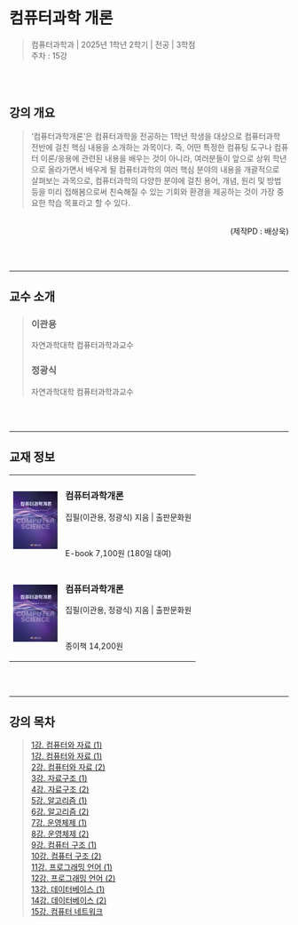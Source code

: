 # 컴퓨터과학 개론
> 컴퓨터과학과 | 2025년  1학년 2학기 | 전공 | 3학점  
> 주차 : 15강  

<br><br>

## 강의 개요
> ‘컴퓨터과학개론’은 컴퓨터과학을 전공하는 1학년 학생을 대상으로 컴퓨터과학 전반에 걸친 핵심 내용을 소개하는 과목이다. 즉, 어떤 특정한 컴퓨팅 도구나 컴퓨터 이론/응용에 관련된 내용을 배우는 것이 아니라, 여러분들이 앞으로 상위 학년으로 올라가면서 배우게 될 컴퓨터과학의 여러 핵심 분야의 내용을 개괄적으로 살펴보는 과목으로, 컴퓨터과학의 다양한 분야에 걸친 용어, 개념, 원리 및 방법 등을 미리 접해봄으로써 친숙해질 수 있는 기회와 환경을 제공하는 것이 가장 중요한 학습 목표라고 할 수 있다.  

<br>
<div style="text-align:right;">(제작PD : 배상욱)</div>

<br><br>

---

## 교수 소개
> ### 이관용  
> 자연과학대학 컴퓨터과학과교수<br>
> ### 정광식  
> 자연과학대학 컴퓨터과학과교수  

<br><br>

---

## 교재 정보
<table><tr><td><img src="./IMGs/book_cover.png" alt="컴퓨터과학개론 사진" style="width:80px;" /></td><td><h3>컴퓨터과학개론</h3><p>집필(이관용, 정광식) 지음 | 출판문화원</p><br><p>E-book
7,100원
(180일 대여)
</p></td></tr><tr><td><img src="./IMGs/book_cover.png" alt="컴퓨터과학개론 사진" style="width:80px;" /></td><td><h3>컴퓨터과학개론</h3><p>집필(이관용, 정광식) 지음 | 출판문화원</p><br><p>종이책
14,200원
</p></td></tr></table>

<br><br>

---

## 강의 목차
> [1강. 컴퓨터와 자료 (1)        ](./01_Computer_and_Data1.md)  
[1강. 컴퓨터와 자료 (1)        ](./01_Computer_and_Data1.md)  
[2강. 컴퓨터와 자료 (2)        ](./02_Computer_and_Data2.md)  
[3강. 자료구조 (1)         ](./03_Data_Structure1.md)  
[4강. 자료구조 (2)         ](./04_Data_Structure2.md)  
[5강. 알고리즘 (1)         ](./05_Algorithm1.md)  
[6강. 알고리즘 (2)         ](./06_Algorithm2.md)  
[7강. 운영체제 (1)](./07_Operating_System1.md)  
[8강. 운영체제 (2)](./08_Operating_System2.md)  
[9강. 컴퓨터 구조 (1)](./09_Computer_Architecture1.md)  
[10강. 컴퓨터 구조 (2)](./10_Computer_Architecture2.md)  
[11강. 프로그래밍 언어 (1)         ](./11_Programming_Language1.md)  
[12강. 프로그래밍 언어 (2)         ](./12_Programming_Language2.md)  
[13강. 데이터베이스 (1)         ](./13_Database1.md)  
[14강. 데이터베이스 (2)         ](./14_Database2.md)  
[15강. 컴퓨터 네트워크         ](./15_Computer_Network.md)  
  